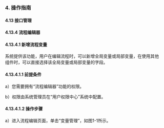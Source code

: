 ### 4. 操作指南

#### 4.13 接口管理

#### 4.13.4 流程编辑器

#### 4.13.4.1 新增流程变量

系统提供该功能，用户在编辑流程时，可以新增全局变量或局部变量，在使用其他组件时，可以直接选择该全局变量或局部变量的字段。

#### 4.13.4.1.1 前提条件

a）您需要拥有“流程编辑器”功能的权限。

b）权限由系统管理员在“用户权限中心”系统中配置。

#### 4.13.4.1.2 操作步骤

a）进入流程编辑页面，单击“变量管理”，如图1-1所示。
